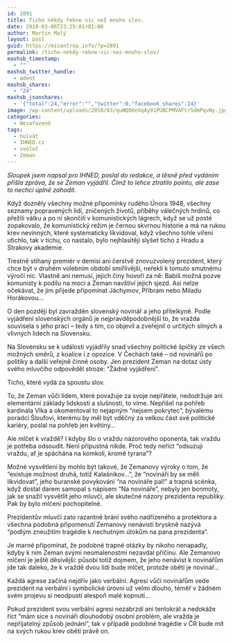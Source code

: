 ```yaml
---
id: 2891
title: Ticho někdy řekne víc než mnoho slov.
date: 2018-03-06T23:25:01+01:00
author: Martin Malý
layout: post
guid: https://misantrop.info/?p=2891
permalink: /ticho-nekdy-rekne-vic-nez-mnoho-slov/
mashsb_timestamp:
  - ""
mashsb_twitter_handle:
  - adent
mashsb_shares:
  - "24"
mashsb_jsonshares:
  - '{"total":24,"error":"","twitter":0,"facebook_shares":24}'
image: /wp-content/uploads/2018/03/quWQOUeXqAy91PUBCPMVAFtrSdmPqvNy.jpg
categories:
  - Nezařazené
tags:
  - hulvát
  - IHNED.cz
  - svoloč
  - Zeman
---
```

_Sloupek jsem napsal pro IHNED, poslal do redakce, a těsně před vydáním přišla zpráva, že se Zeman vyjádřil. Čímž to lehce ztratilo pointu, ale zase to nechci úplně zahodit._

Když dozněly všechny možné připomínky rudého Února 1948, všechny seznamy popravených lidí, zničených životů, příběhy válečných hrdinů, co přežili válku a po ní skončili v komunistických lágrech, když se už posté zopakovalo, že komunistický režim je černou skvrnou historie a má na rukou krev nevinných, které systematicky likvidoval, když všechno tohle víření utichlo, tak v tichu, co nastalo, bylo nejhlasitěji slyšet ticho z Hradu a Strakovy akademie.

Trestně stíhaný premiér v demisi ani čerstvě znovuzvolený prezident, který chce být v druhém volebním období smířlivější, neřekli k tomuto smutnému výročí nic. Vlastně ani nemusí, jejich činy hovoří za ně: Babiš možná pozve komunisty k podílu na moci a Zeman navštíví jejich sjezd. Asi nelze očekávat, že jim přijede připomínat Jáchymov, Příbram nebo Miladu Horákovou…

O den později byl zavražděn slovenský novinář a jeho přítelkyně. Podle vyjádření slovenských orgánů je nejpravděpodobnější to, že vražda souvisela s jeho prací &#8211; tedy s tím, co objevil a zveřejnil o určitých silných a vlivných lidech na Slovensku.

Na Slovensku se k události vyjádřily snad všechny politické špičky ze všech možných směrů, z koalice i z opozice. V Čechách také &#8211; od novinářů po politiky a další veřejně činné osoby. Jen prezident Zeman na dotaz ústy svého mluvčího odpověděl stroze: “Žádné vyjádření”.

Ticho, které vydá za spoustu slov.

To, že Zeman vůči lidem, které považuje za svoje nepřátele, nedodržuje ani elementární základy lidskosti a slušnosti, to víme. Nepřišel na pohřeb kardinála Vlka a okomentoval to nejapným “nejsem pokrytec”, bývalému poradci Šloufovi, kterému by měl být vděčný za velkou část své politické kariéry, poslal na pohřeb jen květiny…

Ale mlčet k vraždě? I kdyby šlo o vraždu názorového oponenta, tak vraždu je potřeba odsoudit. Není přípustná nikde. Proč tedy neříct “odsuzuji vraždu, ať je spáchána na komkoli, kromě tyrana”?

Možné vysvětlení by mohlo být takové, že Zemanovy výroky o tom, že “existuje možnost druhá, totiž Kalašnikov…”, že “novináři by se měli likvidovat”, jeho buranské povykování “na novináře pal!” a trapná scénka, když dostal darem samopal s nápisem “Na novináře”, nebyly jen bonmoty, jak se snažil vysvětlit jeho mluvčí, ale skutečné názory prezidenta republiky. Pak by bylo mlčení pochopitelné.

Prezidentův mluvčí zato razantně brání svého nadřízeného a protektora a všechna podobná připomenutí Zemanovy nenávisti bryskně nazývá “podlým zneužitím tragédie k nechutným útokům na pana prezidenta”.

Je marné připomínat, že podobné trapné otázky by nikoho nenapadly, kdyby k nim Zeman svými neomalenostmi nezavdal příčinu. Ale Zemanovo mlčení je ještě děsivější: působí totiž dojmem, že jeho nenávist k novinářům jde tak daleko, že k vraždě dvou lidí bude mlčet, protože obětí je novinář…

Každá agrese začíná nejdřív jako verbální. Agresi vůči novinářům vede prezident na verbální i symbolické úrovni už velmi dlouho, téměř v žádném svém projevu si neodpustí alespoň malé kopnutí&#8230;

Pokud prezident svou verbální agresi nezabrzdí ani tentokrát a nedokáže říct “mám sice s novináři dlouhodobý osobní problém, ale vražda je nepřijatelný způsob jednání”, tak v případě podobné tragédie v ČR bude mít na svých rukou krev oběti právě on.